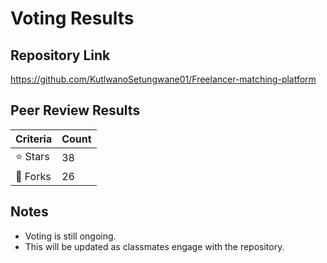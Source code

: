 # Voting Results

## Repository Link
https://github.com/KutlwanoSetungwane01/Freelancer-matching-platform

## Peer Review Results

| Criteria               | Count |
|------------------------|-------|
| ⭐ Stars                | 38    |
| 🍴 Forks               | 26    |


## Notes
- Voting is still ongoing.
- This will be updated as classmates engage with the repository.
